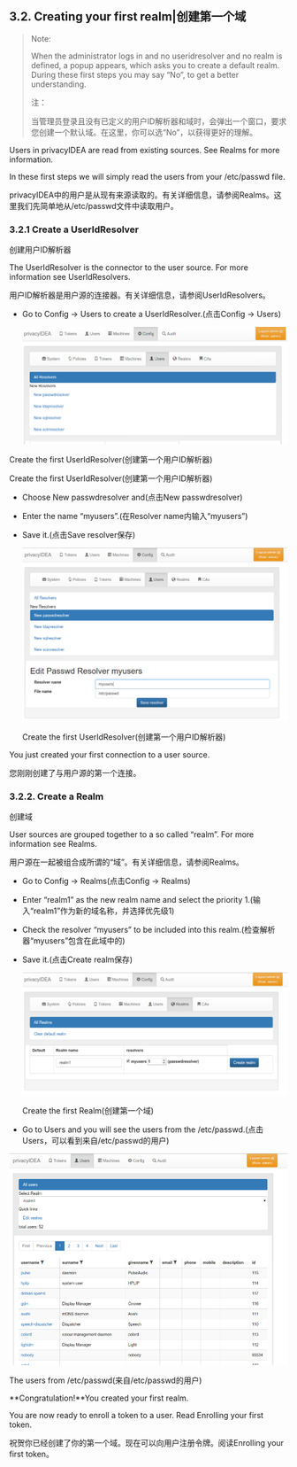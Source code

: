 ## 3.2. Creating your first realm|创建第一个域

> Note:
> 
> When the administrator logs in and no useridresolver and no realm is defined, a popup appears, which asks you to create a default realm. During these first steps you may say “No”, to get a better understanding.
> 
> 注：
> 
> 当管理员登录且没有已定义的用户ID解析器和域时，会弹出一个窗口，要求您创建一个默认域。在这里，你可以选“No”，以获得更好的理解。

Users in privacyIDEA are read from existing sources. See Realms for more information.

In these first steps we will simply read the users from your /etc/passwd file.

privacyIDEA中的用户是从现有来源读取的。有关详细信息，请参阅Realms。这里我们先简单地从/etc/passwd文件中读取用户。

### 3.2.1 Create a UserIdResolver

创建用户ID解析器

The UserIdResolver is the connector to the user source. For more information see UserIdResolvers.

用户ID解析器是用户源的连接器。有关详细信息，请参阅UserIdResolvers。

* Go to Config -> Users to create a UserIdResolver.(点击Config -> Users)

  ![resolver1](../Contents/resolver1.png)
 
 Create the first UserIdResolver(创建第一个用户ID解析器)
 
  Create the first UserIdResolver(创建第一个用户ID解析器)
  
* Choose New passwdresolver and(点击New passwdresolver)
* Enter the name “myusers”.(在Resolver name内输入“myusers”)
* Save it.(点击Save resolver保存)

  ![resolver2](../Contents/resolver2.png)

  Create the first UserIdResolver(创建第一个用户ID解析器)

You just created your first connection to a user source.

您刚刚创建了与用户源的第一个连接。

### 3.2.2. Create a Realm

创建域

User sources are grouped together to a so called “realm”. For more information see Realms.

用户源在一起被组合成所谓的“域”。有关详细信息，请参阅Realms。

* Go to Config -> Realms(点击Config -> Realms)
* Enter “realm1” as the new realm name and select the priority 1.(输入“realm1”作为新的域名称，并选择优先级1)
* Check the resolver “myusers” to be included into this realm.(检查解析器“myusers”包含在此域中的)
* Save it.(点击Create realm保存)

  ![realm1](../Contents/realm1.png)

  Create the first Realm(创建第一个域)

* Go to Users and you will see the users from the /etc/passwd.(点击Users，可以看到来自/etc/passwd的用户)

![users](../Contents/users.png)

  The users from /etc/passwd(来自/etc/passwd的用户)

**Congratulation!**You created your first realm.

You are now ready to enroll a token to a user. Read Enrolling your first token.

祝贺你已经创建了你的第一个域。现在可以向用户注册令牌。阅读Enrolling your first token。